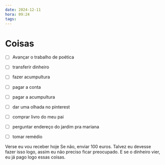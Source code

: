 ```yaml
---
date: 2024-12-11
hora: 09:24
tags:
---
```



# Coisas
- [ ] Avançar o trabalho de poética
- [ ] transferir dinheiro
- [ ] fazer acumpultura
- [ ] pagar a conta
- [ ] pagar a acumpultura
- [ ] dar uma olhada no pinterest
- [ ] comprar livro do meu pai
- [ ] perguntar endereço do jardim pra mariana
- [ ] tomar remédio



Verse eu vou receber hoje
Se não, enviar 100 euros.
Talvez eu devesse fazer isso logo, assim eu não preciso ficar preocupado. E se o dinheiro vier, eu já pago logo essas coisas.
